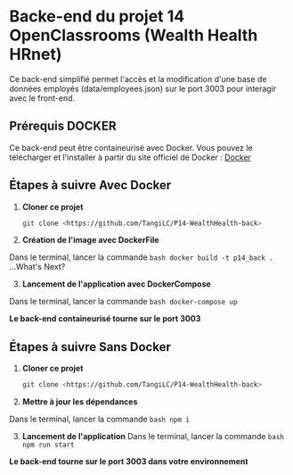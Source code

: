 # Backe-end du projet 14 OpenClassrooms (Wealth Health HRnet)

Ce back-end simplifié permet l'accès et la modification d'une base de données employés (data/employees.json) sur le port 3003 pour interagir avec le front-end.

## Prérequis DOCKER

Ce back-end peut être containeurisé avec Docker. Vous pouvez le télécharger et l'installer à partir du site officiel de Docker : [Docker](https://www.docker.com/get-started)

## Étapes à suivre Avec Docker

1. **Cloner ce projet**

   ```bash
   git clone <https://github.com/TangiLC/P14-WealthHealth-back>
   ```

2. **Création de l'image avec DockerFile**

Dans le terminal, lancer la commande `bash
 docker build -t p14_back .`
...What's Next?

3. **Lancement de l'application avec DockerCompose**

Dans le terminal, lancer la commande `bash
 docker-compose up`

**Le back-end containeurisé tourne sur le port 3003**

## Étapes à suivre Sans Docker

1. **Cloner ce projet**

   ```bash
   git clone <https://github.com/TangiLC/P14-WealthHealth-back>

   ```

2. **Mettre à jour les dépendances**

Dans le terminal, lancer la commande `bash
 npm i`

3. **Lancement de l'application**
   Dans le terminal, lancer la commande `bash
 npm run start`

**Le back-end tourne sur le port 3003 dans votre environnement**
